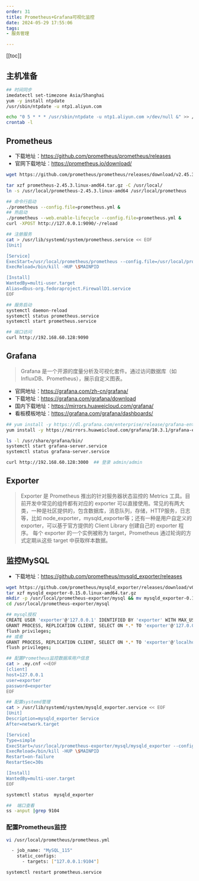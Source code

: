 ```yaml
---
order: 31
title: Prometheus+Grafana可视化监控
date: 2024-05-29 17:55:06
tags:
- 服务管理

---
```


[[toc]]

## 主机准备

```bash
## 时间同步
imedatectl set-timezone Asia/Shanghai
yum -y install ntpdate
/usr/sbin/ntpdate -u ntp1.aliyun.com

echo "0 5 * * * /usr/sbin/ntpdate -u ntp1.aliyun.com >/dev/null &" >> /var/spool/cron/root
crontab -l
```

## Prometheus

- 下载地址：<https://github.com/prometheus/prometheus/releases>
- 官网下载地址：<https://prometheus.io/download/>

```bash
wget https://github.com/prometheus/prometheus/releases/download/v2.45.3/prometheus-2.45.3.linux-amd64.tar.gz

tar xzf prometheus-2.45.3.linux-amd64.tar.gz -C /usr/local/
ln -s /usr/local/prometheus-2.45.3.linux-amd64 /usr/local/prometheus

## 命令行启动
./prometheus --config.file=prometheus.yml &
## 热启动 
./prometheus --web.enable-lifecycle --config.file=prometheus.yml &
curl -XPOST http://127.0.0.1:9090/-/reload

## 注册服务
cat > /usr/lib/systemd/system/prometheus.service << EOF
[Unit]

[Service]
ExecStart=/usr/local/prometheus/prometheus --config.file=/usr/local/prometheus/prometheus.yml
ExecReload=/bin/kill -HUP \$MAINPID

[Install]
WantedBy=multi-user.target
Alias=dbus-org.fedoraproject.FirewallD1.service
EOF

## 服务启动
systemctl daemon-reload
systemctl status prometheus.service
systemctl start prometheus.service

## 端口访问
curl http://192.168.60.128:9090
```

## Grafana

> Grafana 是一个开源的度量分析及可视化套件。通过访问数据库（如InfluxDB、Prometheus），展示自定义图表。

- 官网地址：<https://grafana.com/zh-cn/grafana/>
- 下载地址：<https://grafana.com/grafana/download>
- 国内下载地址：<https://mirrors.huaweicloud.com/grafana/>
- 看板模板地址：<https://grafana.com/grafana/dashboards/>

```bash
## yum install -y https://dl.grafana.com/enterprise/release/grafana-enterprise-10.3.1-1.x86_64.rpm
yum install -y https://mirrors.huaweicloud.com/grafana/10.3.1/grafana-enterprise-10.3.1-1.x86_64.rpm

ls -l /usr/share/grafana/bin/
systemctl start grafana-server.service
systemctl status grafana-server.service

curl http://192.168.60.128:3000  ## 登录 admin/admin

```

## Exporter

> Exporter 是 Prometheus 推出的针对服务器状态监控的 Metrics 工具。目前开发中常见的组件都有对应的 exporter 可以直接使用。常见的有两大类，一种是社区提供的，包含数据库，消息队列，存储，HTTP服务，日志等，比如 node_exporter，mysqld_exporter等；还有一种是用户自定义的 exporter，可以基于官方提供的 Client Library 创建自己的 exporter 程序。
每个 exporter 的一个实例被称为 target，Prometheus 通过轮询的方式定期从这些 target 中获取样本数据。

## 监控MySQL

- 下载地址：<https://github.com/prometheus/mysqld_exporter/releases>

```bash
wget https://github.com/prometheus/mysqld_exporter/releases/download/v0.15.0/mysqld_exporter-0.15.0.linux-amd64.tar.gz
tar xzf mysqld_exporter-0.15.0.linux-amd64.tar.gz
mkdir -p /usr/local/prometheus-exporter/mysql && mv mysqld_exporter-0.15.0.linux-amd64/mysqld_exporter /usr/local/prometheus-exporter/mysql/
cd /usr/local/prometheus-exporter/mysql

## mysql授权
CREATE USER 'exporter'@'127.0.0.1' IDENTIFIED BY 'exporter' WITH MAX_USER_CONNECTIONS 3;
GRANT PROCESS, REPLICATION CLIENT, SELECT ON *.* TO 'exporter'@'127.0.0.1';
flush privileges;
## 或者
GRANT PROCESS, REPLICATION CLIENT, SELECT ON *.* TO 'exporter'@'localhost' IDENTIFIED BY 'expoter12Ssdc3' WITH MAX_USER_CONNECTIONS 3;
flush privileges;

## 配置Prometheus监控数据库用户信息
cat > .my.cnf <<EOF
[client]
host=127.0.0.1
user=exporter
password=exporter
EOF

## 配置systemd管理
cat > /usr/lib/systemd/system/mysqld_exporter.service << EOF
[Unit]
Description=mysqld_exporter Service
After=network.target

[Service]
Type=simple
ExecStart=/usr/local/prometheus-exporter/mysql/mysqld_exporter --config.my-cnf=/usr/local/prometheus-exporter/mysql/.my.cnf
ExecReload=/bin/kill -HUP \$MAINPID
Restart=on-failure
RestartSec=30s

[Install]
WantedBy=multi-user.target
EOF

systemctl status  mysqld_exporter

##  端口查看
ss -anput |grep 9104
```

### 配置Prometheus监控

```bash
vi /usr/local/prometheus/prometheus.yml

  - job_name: "MySQL_115"
    static_configs:
      - targets: ["127.0.0.1:9104"]

systemctl restart prometheus.service
```

